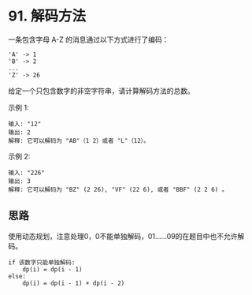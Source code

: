 # 91. 解码方法
一条包含字母 A-Z 的消息通过以下方式进行了编码：
```
'A' -> 1
'B' -> 2
...
'Z' -> 26
```
给定一个只包含数字的非空字符串，请计算解码方法的总数。

示例 1:
```
输入: "12"
输出: 2
解释: 它可以解码为 "AB"（1 2）或者 "L"（12）。
```
示例 2:
```
输入: "226"
输出: 3
解释: 它可以解码为 "BZ" (2 26), "VF" (22 6), 或者 "BBF" (2 2 6) 。
```
## 思路
使用动态规划，注意处理0，0不能单独解码，01……09的在题目中也不允许解码。
```
if 该数字只能单独解码:
    dp(i) = dp(i - 1)
else:
    dp(i) = dp(i - 1) + dp(i - 2)
```